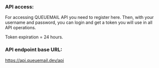 

### API access:

For accessing QUEUEMAIL API you need to register here. Then, with your username and password, you can login and get a token you will use in all API operations.

Token expiration = 24 hours.

### API endpoint base URL:

https://api.queuemail.dev/api 






